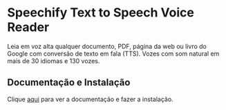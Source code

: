 # Speechify Text to Speech Voice Reader

Leia em voz alta qualquer documento, PDF, página da web ou livro do Google com conversão de texto em fala (TTS). Vozes com som natural em mais de 30 idiomas e 130 vozes.

## Documentação e Instalação

Clique [aqui](https://chromewebstore.google.com/detail/speechify-text-to-speech/ljflmlehinmoeknoonhibbjpldiijjmm) para ver a documentação e fazer a instalação.
